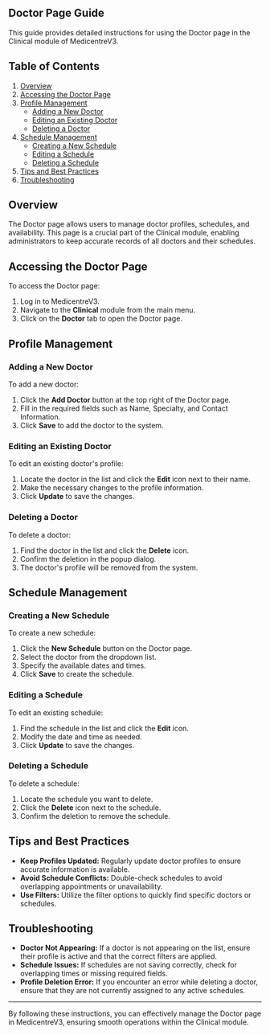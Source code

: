 ## Doctor Page Guide

This guide provides detailed instructions for using the Doctor page in the Clinical module of MedicentreV3.

## Table of Contents

1. [Overview](#overview)
2. [Accessing the Doctor Page](#accessing-the-doctor-page)
3. [Profile Management](#profile-management)
   - [Adding a New Doctor](#adding-a-new-doctor)
   - [Editing an Existing Doctor](#editing-an-existing-doctor)
   - [Deleting a Doctor](#deleting-a-doctor)
4. [Schedule Management](#schedule-management)
   - [Creating a New Schedule](#creating-a-new-schedule)
   - [Editing a Schedule](#editing-a-schedule)
   - [Deleting a Schedule](#deleting-a-schedule)
5. [Tips and Best Practices](#tips-and-best-practices)
6. [Troubleshooting](#troubleshooting)

## Overview

The Doctor page allows users to manage doctor profiles, schedules, and availability. This page is a crucial part of the Clinical module, enabling administrators to keep accurate records of all doctors and their schedules.

## Accessing the Doctor Page

To access the Doctor page:

1. Log in to MedicentreV3.
2. Navigate to the **Clinical** module from the main menu.
3. Click on the **Doctor** tab to open the Doctor page.

## Profile Management

### Adding a New Doctor

To add a new doctor:

1. Click the **Add Doctor** button at the top right of the Doctor page.
2. Fill in the required fields such as Name, Specialty, and Contact Information.
3. Click **Save** to add the doctor to the system.

### Editing an Existing Doctor

To edit an existing doctor's profile:

1. Locate the doctor in the list and click the **Edit** icon next to their name.
2. Make the necessary changes to the profile information.
3. Click **Update** to save the changes.

### Deleting a Doctor

To delete a doctor:

1. Find the doctor in the list and click the **Delete** icon.
2. Confirm the deletion in the popup dialog.
3. The doctor's profile will be removed from the system.

## Schedule Management

### Creating a New Schedule

To create a new schedule:

1. Click the **New Schedule** button on the Doctor page.
2. Select the doctor from the dropdown list.
3. Specify the available dates and times.
4. Click **Save** to create the schedule.

### Editing a Schedule

To edit an existing schedule:

1. Find the schedule in the list and click the **Edit** icon.
2. Modify the date and time as needed.
3. Click **Update** to save the changes.

### Deleting a Schedule

To delete a schedule:

1. Locate the schedule you want to delete.
2. Click the **Delete** icon next to the schedule.
3. Confirm the deletion to remove the schedule.

## Tips and Best Practices

- **Keep Profiles Updated:** Regularly update doctor profiles to ensure accurate information is available.
- **Avoid Schedule Conflicts:** Double-check schedules to avoid overlapping appointments or unavailability.
- **Use Filters:** Utilize the filter options to quickly find specific doctors or schedules.

## Troubleshooting

- **Doctor Not Appearing:** If a doctor is not appearing on the list, ensure their profile is active and that the correct filters are applied.
- **Schedule Issues:** If schedules are not saving correctly, check for overlapping times or missing required fields.
- **Profile Deletion Error:** If you encounter an error while deleting a doctor, ensure that they are not currently assigned to any active schedules.

---

By following these instructions, you can effectively manage the Doctor page in MedicentreV3, ensuring smooth operations within the Clinical module.
